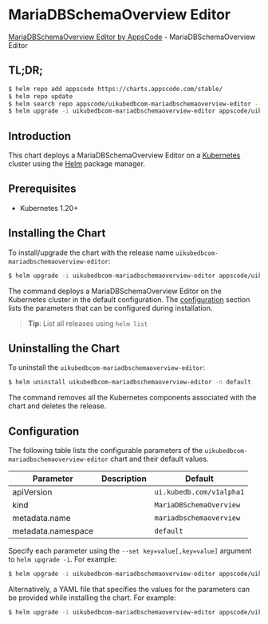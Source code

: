 # MariaDBSchemaOverview Editor

[MariaDBSchemaOverview Editor by AppsCode](https://appscode.com) - MariaDBSchemaOverview Editor

## TL;DR;

```bash
$ helm repo add appscode https://charts.appscode.com/stable/
$ helm repo update
$ helm search repo appscode/uikubedbcom-mariadbschemaoverview-editor --version=v0.14.0
$ helm upgrade -i uikubedbcom-mariadbschemaoverview-editor appscode/uikubedbcom-mariadbschemaoverview-editor -n default --create-namespace --version=v0.14.0
```

## Introduction

This chart deploys a MariaDBSchemaOverview Editor on a [Kubernetes](http://kubernetes.io) cluster using the [Helm](https://helm.sh) package manager.

## Prerequisites

- Kubernetes 1.20+

## Installing the Chart

To install/upgrade the chart with the release name `uikubedbcom-mariadbschemaoverview-editor`:

```bash
$ helm upgrade -i uikubedbcom-mariadbschemaoverview-editor appscode/uikubedbcom-mariadbschemaoverview-editor -n default --create-namespace --version=v0.14.0
```

The command deploys a MariaDBSchemaOverview Editor on the Kubernetes cluster in the default configuration. The [configuration](#configuration) section lists the parameters that can be configured during installation.

> **Tip**: List all releases using `helm list`

## Uninstalling the Chart

To uninstall the `uikubedbcom-mariadbschemaoverview-editor`:

```bash
$ helm uninstall uikubedbcom-mariadbschemaoverview-editor -n default
```

The command removes all the Kubernetes components associated with the chart and deletes the release.

## Configuration

The following table lists the configurable parameters of the `uikubedbcom-mariadbschemaoverview-editor` chart and their default values.

|     Parameter      | Description |               Default               |
|--------------------|-------------|-------------------------------------|
| apiVersion         |             | <code>ui.kubedb.com/v1alpha1</code> |
| kind               |             | <code>MariaDBSchemaOverview</code>  |
| metadata.name      |             | <code>mariadbschemaoverview</code>  |
| metadata.namespace |             | <code>default</code>                |


Specify each parameter using the `--set key=value[,key=value]` argument to `helm upgrade -i`. For example:

```bash
$ helm upgrade -i uikubedbcom-mariadbschemaoverview-editor appscode/uikubedbcom-mariadbschemaoverview-editor -n default --create-namespace --version=v0.14.0 --set apiVersion=ui.kubedb.com/v1alpha1
```

Alternatively, a YAML file that specifies the values for the parameters can be provided while
installing the chart. For example:

```bash
$ helm upgrade -i uikubedbcom-mariadbschemaoverview-editor appscode/uikubedbcom-mariadbschemaoverview-editor -n default --create-namespace --version=v0.14.0 --values values.yaml
```

